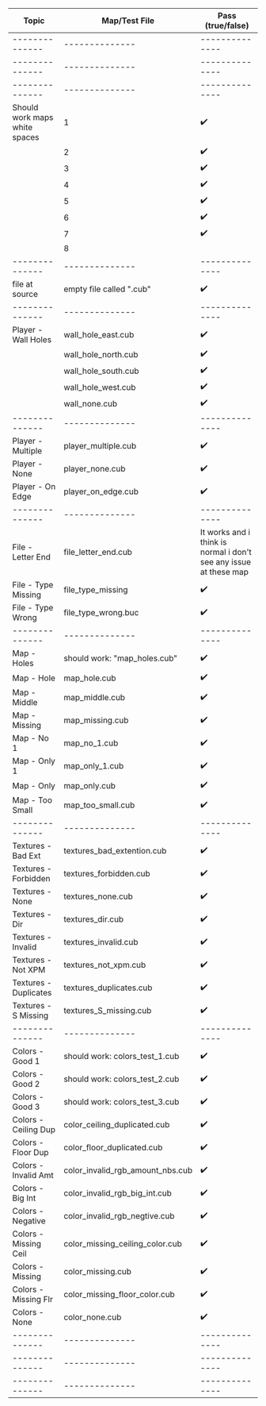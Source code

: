 | Topic                | Map/Test File                                 | Pass (true/false) |
|----------------------|-----------------------------------------------|-------------------|
| --------------       | --------------                                |    -------------- |
| --------------       | --------------                                |    -------------- |
| --------------       | --------------                                |    -------------- |
|  Should work maps white spaces      |  1                             |      ✔️           |
|                      |                 2                             |      ✔️           |
|                      |                 3                             |      ✔️           |
|                      |                 4                             |      ✔️           |
|                      |                 5                             |      ✔️           |
|                      |                 6                             |      ✔️           |
|                      |                 7                             |      ✔️           |
|                      |                 8                             |                   |
| --------------       | --------------                                |    -------------- |
|  file at source      |     empty file called ".cub"                  |      ✔️           |
| --------------       | --------------                                |    -------------- |
| Player - Wall Holes  | wall_hole_east.cub                            |      ✔️           |
|                      | wall_hole_north.cub                           |      ✔️           |
|                      | wall_hole_south.cub                           |      ✔️           |
|                      | wall_hole_west.cub                            |      ✔️           |
|                      | wall_none.cub                                 |      ✔️           |
| --------------       | --------------                                |    -------------- |
| Player - Multiple    | player_multiple.cub                           |      ✔️           |
| Player - None        | player_none.cub                               |      ✔️           |
| Player - On Edge     | player_on_edge.cub                            |      ✔️           |
| --------------       | --------------                                |    -------------- |
| File - Letter End    | file_letter_end.cub                           |  It works and i think is normal i don't see any issue at these map                 |
| File - Type Missing  | file_type_missing                             |      ✔️           |
| File - Type Wrong    | file_type_wrong.buc                           |      ✔️           |
| --------------       | --------------                                |    -------------- |
| Map - Holes          | should work:  "map_holes.cub"                 |      ✔️           |
| Map - Hole           | map_hole.cub                                  |      ✔️           |
| Map - Middle         | map_middle.cub                                |      ✔️           |
| Map - Missing        | map_missing.cub                               |      ✔️           |
| Map - No 1           | map_no_1.cub                                  |      ✔️           |
| Map - Only 1         | map_only_1.cub                                |      ✔️           |
| Map - Only           | map_only.cub                                  |      ✔️           |
| Map - Too Small      | map_too_small.cub                             |      ✔️           |
| --------------       | --------------                                |    -------------- |
| Textures - Bad Ext   | textures_bad_extention.cub                    |      ✔️           |
| Textures - Forbidden | textures_forbidden.cub                        |      ✔️           |
| Textures - None      | textures_none.cub                             |      ✔️           |
| Textures - Dir       | textures_dir.cub                              |      ✔️           |
| Textures - Invalid   | textures_invalid.cub                          |      ✔️           |
| Textures - Not XPM   | textures_not_xpm.cub                          |      ✔️           |
| Textures - Duplicates| textures_duplicates.cub                       |      ✔️           |
| Textures - S Missing | textures_S_missing.cub                        |      ✔️           |
| --------------       | --------------                                |    -------------- |
| Colors - Good 1      |  should work:  colors_test_1.cub              |      ✔️           |
| Colors - Good 2      |  should work:   colors_test_2.cub             |      ✔️           |
| Colors - Good 3      |  should work:  colors_test_3.cub              |      ✔️           |
| Colors - Ceiling Dup | color_ceiling_duplicated.cub                  |      ✔️           |
| Colors - Floor Dup   | color_floor_duplicated.cub                    |      ✔️           |
| Colors - Invalid Amt | color_invalid_rgb_amount_nbs.cub              |      ✔️           |
| Colors - Big Int     | color_invalid_rgb_big_int.cub                 |      ✔️           |
| Colors - Negative    | color_invalid_rgb_negtive.cub                 |      ✔️           |
| Colors - Missing Ceil| color_missing_ceiling_color.cub               |      ✔️           |
| Colors - Missing     | color_missing.cub                             |      ✔️           |
| Colors - Missing Flr | color_missing_floor_color.cub                 |      ✔️           |
| Colors - None        | color_none.cub                                |      ✔️           |
| --------------       | --------------                                |    -------------- |
| --------------       | --------------                                |    -------------- |
| --------------       | --------------                                |    -------------- |
